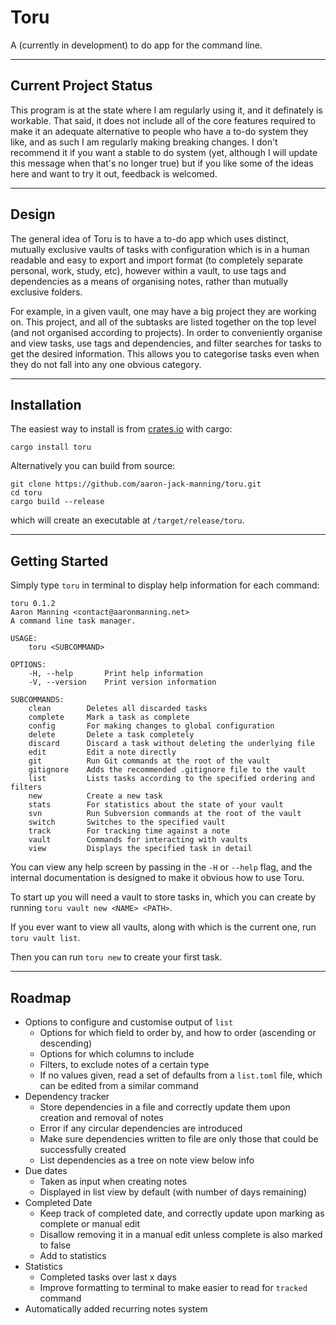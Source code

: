 # Toru

A (currently in development) to do app for the command line.

---

## Current Project Status

This program is at the state where I am regularly using it, and it definately is workable. That said, it does not include all of the core features required to make it an adequate alternative to people who have a to-do system they like, and as such I am regularly making breaking changes. I don't recommend it if you want a stable to do system (yet, although I will update this message when that's no longer true) but if you like some of the ideas here and want to try it out, feedback is welcomed.

---

## Design

The general idea of Toru is to have a to-do app which uses distinct, mutually exclusive vaults of tasks with configuration which is in a human readable and easy to export and import format (to completely separate personal, work, study, etc), however within a vault, to use tags and dependencies as a means of organising notes, rather than mutually exclusive folders.

For example, in a given vault, one may have a big project they are working on. This project, and all of the subtasks are listed together on the top level (and not organised according to projects). In order to conveniently organise and view tasks, use tags and dependencies, and filter searches for tasks to get the desired information. This allows you to categorise tasks even when they do not fall into any one obvious category.

---

## Installation

The easiest way to install is from [crates.io](https://crates.io/crates/toru) with cargo:

```
cargo install toru
```

Alternatively you can build from source:

```
git clone https://github.com/aaron-jack-manning/toru.git
cd toru
cargo build --release
```

which will create an executable at `/target/release/toru`.

---

## Getting Started

Simply type `toru` in terminal to display help information for each command:

```
toru 0.1.2
Aaron Manning <contact@aaronmanning.net>
A command line task manager.

USAGE:
    toru <SUBCOMMAND>

OPTIONS:
    -H, --help       Print help information
    -V, --version    Print version information

SUBCOMMANDS:
    clean        Deletes all discarded tasks
    complete     Mark a task as complete
    config       For making changes to global configuration
    delete       Delete a task completely
    discard      Discard a task without deleting the underlying file
    edit         Edit a note directly
    git          Run Git commands at the root of the vault
    gitignore    Adds the recommended .gitignore file to the vault
    list         Lists tasks according to the specified ordering and filters
    new          Create a new task
    stats        For statistics about the state of your vault
    svn          Run Subversion commands at the root of the vault
    switch       Switches to the specified vault
    track        For tracking time against a note
    vault        Commands for interacting with vaults
    view         Displays the specified task in detail
```

You can view any help screen by passing in the `-H` or `--help` flag, and the internal documentation is designed to make it obvious how to use Toru.

To start up you will need a vault to store tasks in, which you can create by running `toru vault new <NAME> <PATH>`.

If you ever want to view all vaults, along with which is the current one, run `toru vault list`.

Then you can run `toru new` to create your first task.

---

## Roadmap

- Options to configure and customise output of `list`
    - Options for which field to order by, and how to order (ascending or descending)
    - Options for which columns to include
    - Filters, to exclude notes of a certain type
    - If no values given, read a set of defaults from a `list.toml` file, which can be edited from a similar command
- Dependency tracker
    - Store dependencies in a file and correctly update them upon creation and removal of notes
    - Error if any circular dependencies are introduced
    - Make sure dependencies written to file are only those that could be successfully created
    - List dependencies as a tree on note view below info
- Due dates
    - Taken as input when creating notes
    - Displayed in list view by default (with number of days remaining)
- Completed Date
    - Keep track of completed date, and correctly update upon marking as complete or manual edit
    - Disallow removing it in a manual edit unless complete is also marked to false
    - Add to statistics
- Statistics
    - Completed tasks over last x days
    - Improve formatting to terminal to make easier to read for `tracked` command
- Automatically added recurring notes system
